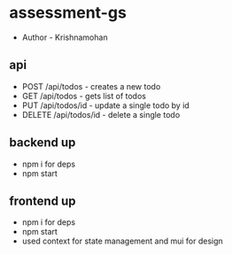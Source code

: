 # assessment-gs

- Author - Krishnamohan

## api

- POST /api/todos - creates a new todo
- GET /api/todos - gets list of todos
- PUT /api/todos/id - update a single todo by id
- DELETE /api/todos/id - delete a single todo

## backend up

- npm i for deps
- npm start

## frontend up

- npm i for deps
- npm start
- used context for state management and mui for design
